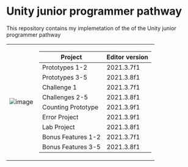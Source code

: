 # Unity junior programmer pathway

This repository contains my implemetation of the of the Unity junior programmer pathway

<table>
<tr><td>

![image](https://user-images.githubusercontent.com/29371222/183268015-de750773-6639-402f-a094-365b41ab5472.png)

</td><td>

| Project 	| Editor version 	|
|---	|---	|
| Prototypes 1-2 	| 2021.3.7f1 	|
| Prototypes 3-5 	| 2021.3.8f1 	|
| Challenge 1	| 2021.3.7f1 	|
| Challenges 2-5	| 2021.3.8f1 	|
| Counting Prototype	| 2021.3.9f1 	|
| Error Project	| 2021.3.9f1 	|
| Lab Project 	| 2021.3.8f1 	|
| Bonus Features 1-2 	| 2021.3.7f1 	|
| Bonus Features 3-5 	| 2021.3.8f1 	|

</td></tr> </table>
